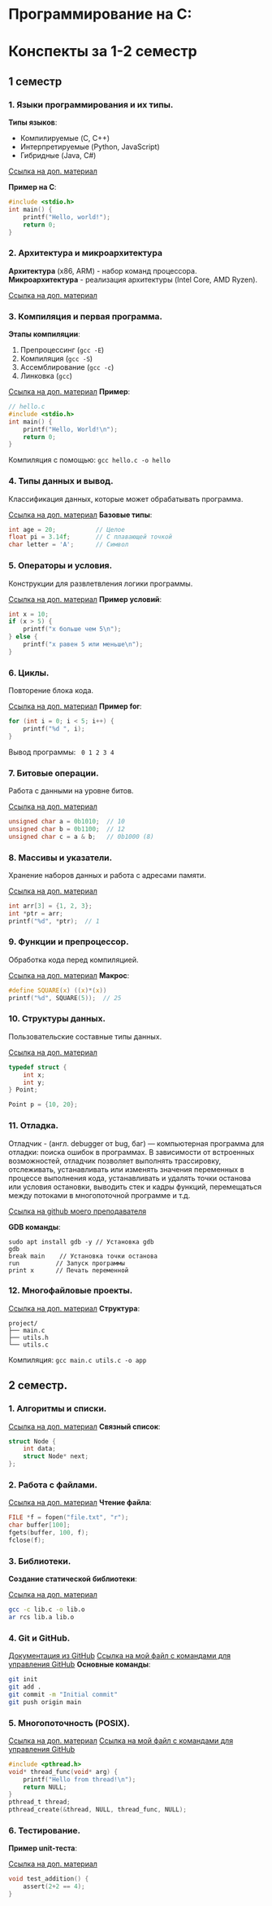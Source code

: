 # Программирование на C: 
# Конспекты за 1-2 семестр

## 1 семестр

### 1. Языки программирования и их типы.
**Типы языков**:
- Компилируемые (C, C++)
- Интерпретируемые (Python, JavaScript)
- Гибридные (Java, C#)
  
[Ссылка на доп. материал](https://habr.com/ru/articles/539784/)

**Пример на C**:
```c
#include <stdio.h>
int main() {
    printf("Hello, world!");
    return 0;
}
```

### 2. Архитектура и микроархитектура
**Архитектура** (x86, ARM) - набор команд процессора.  
**Микроархитектура** - реализация архитектуры (Intel Core, AMD Ryzen).

[Ссылка на доп. материал](https://ru.wikipedia.org/wiki/%D0%9C%D0%B8%D0%BA%D1%80%D0%BE%D0%B0%D1%80%D1%85%D0%B8%D1%82%D0%B5%D0%BA%D1%82%D1%83%D1%80%D0%B0)

### 3. Компиляция и первая программа.
**Этапы компиляции**:
1. Препроцессинг (`gcc -E`)
2. Компиляция (`gcc -S`)
3. Ассемблирование (`gcc -c`)
4. Линковка (`gcc`)

[Ссылка на доп. материал](https://metanit.com/c/tutorial/3.1.php)
**Пример**:
```c
// hello.c
#include <stdio.h>
int main() {
    printf("Hello, World!\n");
    return 0;
}
```
Компиляция с помощью: `gcc hello.c -o hello`

### 4. Типы данных и вывод.
Классификация данных, которые может обрабатывать программа.

[Ссылка на доп. материал](https://younglinux.info/c/printf)
**Базовые типы**:
```c
int age = 20;           // Целое
float pi = 3.14f;       // С плавающей точкой
char letter = 'A';      // Символ
```
### 5. Операторы и условия.
Конструкции для развлетвления логики программы.

[Ссылка на доп. материал](https://metanit.com/c/tutorial/2.7.php)
**Пример условий**:
```c
int x = 10;
if (x > 5) {
    printf("x больше чем 5\n");
} else {
    printf("x равен 5 или меньше\n");
}
```

### 6. Циклы.
Повторение блока кода.

[Ссылка на доп. материал](ttps://prog-cpp.ru/c-cycles/)
**Пример for**:
```c
for (int i = 0; i < 5; i++) {
    printf("%d ", i);
}
```
Вывод программы: ` 0 1 2 3 4`
### 7. Битовые операции.
Работа с данными на уровне битов.

[Ссылка на доп. материал](https://proproprogs.ru/c_base/c_bitovye-operacii-i-ili-ne-xor-sdvigovye-operacii)
```c
unsigned char a = 0b1010;  // 10
unsigned char b = 0b1100;  // 12
unsigned char c = a & b;   // 0b1000 (8)
```

### 8. Массивы и указатели.
Хранение наборов данных и работа с адресами памяти.

[Ссылка на доп. материал](https://metanit.com/c/tutorial/5.5.php)
```c
int arr[3] = {1, 2, 3};
int *ptr = arr;
printf("%d", *ptr);  // 1
```

### 9. Функции и препроцессор.
Обработка кода перед компиляцией.

[Ссылка на доп. материал](https://prog-cpp.ru/c-directives/)
**Макрос**:
```c
#define SQUARE(x) ((x)*(x))
printf("%d", SQUARE(5));  // 25
```

### 10. Структуры данных.
Пользовательские составные типы данных.

[Ссылка на доп. материал](https://metanit.com/c/tutorial/6.1.php)
```c
typedef struct {
    int x;
    int y;
} Point;

Point p = {10, 20};
```

### 11. Отладка.
Отладчик - (англ. debugger от bug, баг) — компьютерная программа для отладки: поиска ошибок в программах.
В зависимости от встроенных возможностей, отладчик позволяет выполнять трассировку, отслеживать, устанавливать или изменять значения переменных в процессе выполнения кода,
устанавливать и удалять точки останова или условия остановки, выводить стек и кадры функций, перемещаться между потоками в многопоточной программе и т.д. 

[Ссылка на github моего преподавателя](https://github.com/kruffka/C-Programming/blob/master/2024-2025/debug_gdb_valgrind/8_GDB.md)

**GDB команды**:
```
sudo apt install gdb -y // Установка gdb
gdb
break main    // Установка точки останова
run          // Запуск программы
print x      // Печать переменной
```

### 12. Многофайловые проекты.

[Ссылка на доп. материал](https://younglinux.info/c/multifile)
**Структура**:
```
project/
├── main.c
├── utils.h
└── utils.c
```
Компиляция: `gcc main.c utils.c -o app`

## 2 семестр.

### 1. Алгоритмы и списки.

[Ссылка на доп. материал](https://tproger.ru/translations/linked-list-for-beginners)
**Связный список**:
```c
struct Node {
    int data;
    struct Node* next;
};
```

### 2. Работа с файлами.

[Ссылка на доп. материал](https://itproger.com/course/c-programming/9#:~:text=%D0%97%D0%B0%20%D1%81%D1%87%D1%91%D1%82%20%D1%8F%D0%B7%D1%8B%D0%BA%D0%B0%20%D0%A1%D0%B8%20%D0%B2%D1%8B%20%D0%BC%D0%BE%D0%B6%D0%B5%D1%82%D0%B5%20%D1%81%20%D0%BB%D0%B5%D0%B3%D0%BA%D0%BE%D1%81%D1%82%D1%8C%D1%8E,%D0%BA%D0%BB%D0%B0%D1%81%D1%81%D1%8B%20%D0%B4%D0%BB%D1%8F%20%D1%80%D0%B0%D0%B1%D0%BE%D1%82%D1%8B%20%D1%81%20%D1%84%D0%B0%D0%B9%D0%BB%D0%B0%D0%BC%D0%B8%20%D0%B8%20%D0%B4%D0%B8%D1%80%D0%B5%D0%BA%D1%82%D0%BE%D1%80%D0%B8%D1%8F%D0%BC%D0%B8%20%D0%BF%D1%80%D0%BE%D0%B5%D0%BA%D1%82%D0%B0.)
**Чтение файла**:
```c
FILE *f = fopen("file.txt", "r");
char buffer[100];
fgets(buffer, 100, f);
fclose(f);
```

### 3. Библиотеки.
**Создание статической библиотеки**:

[Ссылка на доп. материал](https://younglinux.info/c/library)
```bash
gcc -c lib.c -o lib.o
ar rcs lib.a lib.o
```

### 4. Git и GitHub.

[Документация из GitHub](https://docs.github.com/ru/get-started/learning-to-code/getting-started-with-git)
[Ссылка на мой файл с командами для управления GitHub]()
**Основные команды**:
```bash
git init
git add .
git commit -m "Initial commit"
git push origin main
```

### 5. Многопоточность (POSIX).

[Ссылка на доп. материал](https://habr.com/ru/articles/881444/)
[Ссылка на мой файл с командами для управления GitHub]()
```c
#include <pthread.h>
void* thread_func(void* arg) {
    printf("Hello from thread!\n");
    return NULL;
}
pthread_t thread;
pthread_create(&thread, NULL, thread_func, NULL);
```

### 6. Тестирование.
**Пример unit-теста**:

[Ссылка на доп. материал](https://habr.com/ru/articles/244835/)
```c
void test_addition() {
    assert(2+2 == 4);
}

